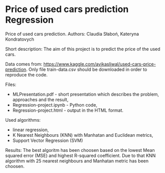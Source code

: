 # Price of used cars prediction Regression
Price of used cars prediction.
Authors: Claudia Słaboń, Kateryna Kondratovych

Short description: The aim of this project is to predict the price of the used cars.

Data comes from:
https://www.kaggle.com/avikasliwal/used-cars-price-prediction.
Only file train-data.csv should be downloaded in order to reproduce the code.

Files:
- MLPresentation.pdf - short presentation which describes the problem, approaches and the result,
- Regression-project.ipynb - Python code,
- Regression-project.html - output in the HTML format.

Used algorithms:
- linear regression,
- K Nearest Neighbours (KNN) with Manhatan and Euclidean metrics,
- Support Vector Regression (SVM)

Results: The best algoritm has been choosen based on the lowest Mean squared error (MSE) and highest R-squared coefficient.
Due to that KNN algorithm with 25 nearest neighbours and Manhatan metric has been choosen.
